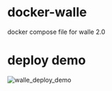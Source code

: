 # docker-walle
docker compose file for walle 2.0


# deploy demo

![walle_deploy_demo](https://jasydong.github.io/assets/images/walle/deploy_demo.gif)
